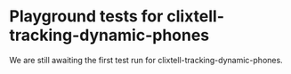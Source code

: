 # Playground tests for clixtell-tracking-dynamic-phones
We are still awaiting the first test run for clixtell-tracking-dynamic-phones.
